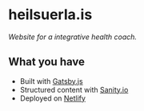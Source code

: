 # heilsuerla.is

_Website for a integrative health coach._


## What you have

- Built with [Gatsby.js](https://gatsbyjs.org)
- Structured content with [Sanity.io](https://www.sanity.io)
- Deployed on [Netlify](https://netlify.com)


